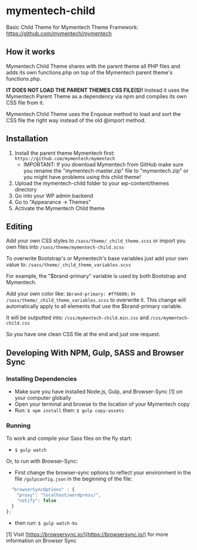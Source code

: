 # mymentech-child
Basic Child Theme for Mymentech Theme Framework: https://github.com/mymentech/mymentech

## How it works
Mymentech Child Theme shares with the parent theme all PHP files and adds its own functions.php on top of the Mymentech parent theme's functions.php.

**IT DOES NOT LOAD THE PARENT THEMES CSS FILE(S)!** Instead it uses the Mymentech Parent Theme as a dependency via npm and compiles its own CSS file from it.

Mymentech Child Theme uses the Enqueue method to load and sort the CSS file the right way instead of the old @import method.

## Installation
1. Install the parent theme Mymentech first: `https://github.com/mymentech/mymentech`
   - IMPORTANT: If you download Mymentech from GitHub make sure you rename the "mymentech-master.zip" file to "mymentech.zip" or you might have problems using this child theme!
1. Upload the mymentech-child folder to your wp-content/themes directory
1. Go into your WP admin backend 
1. Go to "Appearance -> Themes"
1. Activate the Mymentech Child theme

## Editing
Add your own CSS styles to `/sass/theme/_child_theme.scss`
or import you own files into `/sass/theme/mymentech-child.scss`

To overwrite Bootstrap's or Mymentech's base variables just add your own value to:
`/sass/theme/_child_theme_variables.scss`

For example, the "$brand-primary" variable is used by both Bootstrap and Mymentech.

Add your own color like: `$brand-primary: #ff6600;` in `/sass/theme/_child_theme_variables.scss` to overwrite it. This change will automatically apply to all elements that use the $brand-primary variable.

It will be outputted into:
`/css/mymentech-child.min.css` and `/css/mymentech-child.css`

So you have one clean CSS file at the end and just one request.

## Developing With NPM, Gulp, SASS and Browser Sync

### Installing Dependencies
- Make sure you have installed Node.js, Gulp, and Browser-Sync [1] on your computer globally
- Open your terminal and browse to the location of your Mymentech copy
- Run: `$ npm install` then: `$ gulp copy-assets`

### Running
To work and compile your Sass files on the fly start:

- `$ gulp watch`

Or, to run with Browser-Sync:

- First change the browser-sync options to reflect your environment in the file `/gulpconfig.json` in the beginning of the file:
```javascript
  "browserSyncOptions" : {
    "proxy": "localhost/wordpress/",
    "notify": false
  }
};
```
- then run: `$ gulp watch-bs`

[1] Visit [https://browsersync.io/](https://browsersync.io/) for more information on Browser Sync
